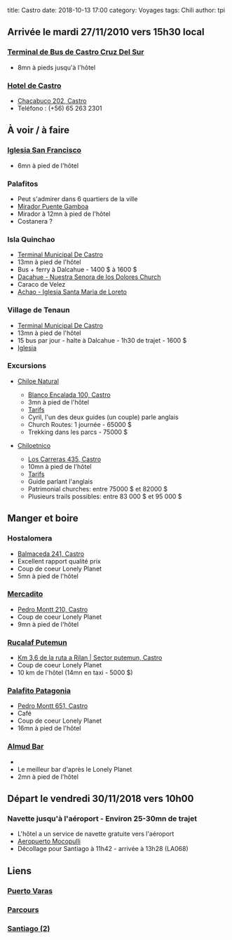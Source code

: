 title: Castro
date: 2018-10-13 17:00
category: Voyages
tags: Chili
author: tpi


## Arrivée le mardi 27/11/2010 vers 15h30 local

### [Terminal de Bus de Castro Cruz Del Sur](https://www.google.fr/maps/place/Terminal+De+Buses+Cruz+Del+Sur+Castro/@-42.4806087,-73.7688856,16z/data=!4m8!1m2!2m1!1scastro+terminal+buses!3m4!1s0x962219e43c892293:0x9bb2fb755fa54bda!8m2!3d-42.4806087!4d-73.7645082)

* 8mn à pieds jusqu'à l'hôtel

### [Hotel de Castro](http://www.hosteriadecastro.cl/)

* [Chacabuco 202, Castro](https://www.google.fr/maps/place/Hotel+de+Castro/@-42.4841029,-73.7640052,17z/data=!3m1!4b1!4m7!3m6!1s0x962219eec190bb13:0x4fa5be209e749cc3!5m1!1s2018-10-28!8m2!3d-42.4841069!4d-73.7618165)
* Teléfono : (+56) 65 263 2301 

## À voir / à faire

### [Iglesia San Francisco](https://www.google.fr/maps/place/san+francisco+Church/@-42.4816915,-73.7637382,17z/data=!4m12!1m6!3m5!1s0x962219e5b4f6d357:0x73b775dd79fe9aa5!2ssan+francisco+Church!8m2!3d-42.481627!4d-73.763723!3m4!1s0x962219e5b4f6d357:0x73b775dd79fe9aa5!8m2!3d-42.481627!4d-73.763723)
* 6mn à pied de l'hôtel

### Palafitos
* Peut s'admirer dans 6 quartiers de la ville
* [Mirador Puente Gamboa](https://www.google.fr/maps/place/Mirador+Gamboa/@-42.4813089,-73.770581,17z/data=!4m12!1m6!3m5!1s0x962219e76800bdab:0xcd5bbd14594f00ca!2sMirador+Gamboa!8m2!3d-42.4813089!4d-73.770581!3m4!1s0x962219e76800bdab:0xcd5bbd14594f00ca!8m2!3d-42.4813089!4d-73.770581)
* Mirador à 12mn à pied de l'hôtel 
* Costanera ?

### Isla Quinchao
* [Terminal Municipal De Castro](https://www.google.fr/maps/place/Terminal+Municipal+De+Castro/@-42.4795784,-73.7659128,17z/data=!4m13!1m5!2m4!1sterminal+buses+castro!5m2!5m1!1s2018-11-23!3m6!1s0x962219e384613d25:0x18bb51df1e448cdf!5m1!1s2018-11-23!8m2!3d-42.478556!4d-73.76294)
* 13mn à pied de l'hôtel
* Bus + ferry à Dalcahue - 1400 $ à 1600 $
* [Dacahue - Nuestra Senora de los Dolores Church](https://www.tripadvisor.fr/Attraction_Review-g3468256-d318257-Reviews-Nuestra_Senora_de_los_Dolores_Church-Dalcahue_Isla_Chiloe_Los_Lagos_Region.html)
* Caraco de Velez
* [Achao - Iglesia Santa Maria de Loreto](https://www.tripadvisor.fr/Attraction_Review-g303671-d318255-Reviews-Iglesia_Santa_Maria_de_Loreto-Isla_Chiloe_Los_Lagos_Region.html)

### Village de Tenaun
* [Terminal Municipal De Castro](https://www.google.fr/maps/place/Terminal+Municipal+De+Castro/@-42.4795784,-73.7659128,17z/data=!4m13!1m5!2m4!1sterminal+buses+castro!5m2!5m1!1s2018-11-23!3m6!1s0x962219e384613d25:0x18bb51df1e448cdf!5m1!1s2018-11-23!8m2!3d-42.478556!4d-73.76294)
* 13mn à pied de l'hôtel
* 15 bus par jour - halte à Dalcahue - 1h30 de trajet - 1600 $
* [Iglesia](https://www.tripadvisor.fr/Attraction_Review-g3468256-d7186298-Reviews-Iglesia_de_Tenaun-Dalcahue_Isla_Chiloe_Los_Lagos_Region.html)

### Excursions
* [Chiloe Natural](http://www.chiloenatural.cl/?lang=en)
    * [Blanco Encalada 100, Castro](https://www.google.fr/maps/place/Chiloe+Natural+Turismo/@-42.4825821,-73.7605273,17z/data=!4m16!1m8!3m7!1s0x962219e544682a21:0x88502422beb6d1b9!2sChiloe+Natural+Turismo!5m1!1s2018-11-23!8m2!3d-42.482637!4d-73.7605648!3m6!1s0x962219e544682a21:0x88502422beb6d1b9!5m1!1s2018-11-23!8m2!3d-42.482637!4d-73.7605648)
    * 3mn à pied de l'hôtel
    * [Tarifs](http://www.chiloenatural.cl/wp-content/uploads/2017/07/TARIFARIO-CHILOE-NATURAL-2017-18ENG.pdf)
    * Cyril, l'un des deux guides (un couple) parle anglais
    * Church Routes: 1 journée - 65000 $
    * Trekking dans les parcs - 75000 $

* [Chiloetnico](http://www.chiloetnico.cl/)
    * [Los Carreras 435, Castro](https://www.google.fr/maps/place/Chilo%C3%A9tnico/@-42.4813363,-73.7667221,17z/data=!4m16!1m8!3m7!1s0x962219e6920102e1:0x569ca02f9c32906!2sChilo%C3%A9tnico!5m1!1s2018-11-23!8m2!3d-42.4812986!4d-73.7665538!3m6!1s0x962219e6920102e1:0x569ca02f9c32906!5m1!1s2018-11-23!8m2!3d-42.4812986!4d-73.7665538)
    * 10mn à pied de l'hôtel
    * [Tarifs](http://www.chiloetnico.cl/wp-content/uploads/2018/09/tarifas-ingles.pdf)
    * Guide parlant l'anglais
    * Patrimonial churches: entre 75000 $ et 82000 $
    * Plusieurs trails possibles: entre 83 000 $ et 95 000 $


## Manger et boire

### Hostalomera
* [Balmaceda 241, Castro](https://www.google.fr/maps/place/Balmaceda+241,+Castro,+Regi%C3%B3n+de+los+Lagos,+Chili/@-42.4835428,-73.7651352,17z/data=!4m13!1m7!3m6!1s0x962219e5fc618603:0xbb94ab2ae17da80c!2sBalmaceda+241,+Castro,+Regi%C3%B3n+de+los+Lagos,+Chili!3b1!8m2!3d-42.483673!4d-73.7649874!3m4!1s0x962219e5fc618603:0xbb94ab2ae17da80c!8m2!3d-42.483673!4d-73.7649874)
* Excellent rapport qualité prix
* Coup de coeur Lonely Planet
* 5mn à pied de l'hôtel

### [Mercadito](https://www.tripadvisor.fr/Restaurant_Review-g317804-d3699460-Reviews-Mercadito-Castro_Isla_Chiloe_Los_Lagos_Region.html)
* [Pedro Montt 210, Castro](https://www.google.fr/maps/place/El+Mercadito+de+Chilo%C3%A9/@-42.4793833,-73.7627506,17z/data=!3m1!4b1!4m5!3m4!1s0x962219e4bb0ac893:0x4e0473bf6e49d021!8m2!3d-42.4793873!4d-73.7605619)
* Coup de coeur Lonely Planet
* 9mn à pied de l'hôtel

### [Rucalaf Putemun](https://www.tripadvisor.fr/Restaurant_Review-g317804-d4591072-Reviews-Rucalaf_Putemun-Castro_Isla_Chiloe_Los_Lagos_Region.html)
* [Km 3,6 de la ruta a Rilan | Sector putemun, Castro](https://www.google.fr/maps/place/Restaurant+Rucalaf/@-42.45118,-73.7892428,13z/data=!4m5!3m4!1s0x962216dc4293f7d5:0x1303d363e62386a6!8m2!3d-42.418448!4d-73.7337444)
* Coup de coeur Lonely Planet
* 10 km de l'hôtel (14mn en taxi - 5000 $)

### [Palafito Patagonia](https://www.tripadvisor.fr/Restaurant_Review-g317804-d5860279-Reviews-Palafito_Patagonia-Castro_Isla_Chiloe_Los_Lagos_Region.html)
* [Pedro Montt 651, Castro](https://www.google.fr/maps/place/Caf%C3%A9+Palafito+Patagonia/@-42.474853,-73.7637107,17z/data=!3m1!4b1!4m5!3m4!1s0x962219e2916f8fcb:0x3887153bb17ac624!8m2!3d-42.474857!4d-73.761522)
* Café
* Coup de coeur Lonely Planet
* 16mn à pied de l'hôtel

### [Almud Bar](https://www.tripadvisor.fr/Restaurant_Review-g317804-d7057155-Reviews-Almud_Bar-Castro_Isla_Chiloe_Los_Lagos_Region.html)
* [](https://www.google.fr/maps/place/Almud+bar/@-42.4825684,-73.7640933,17z/data=!3m1!4b1!4m5!3m4!1s0x962219e572f8415f:0x52a5577ac925cc0a!8m2!3d-42.4825724!4d-73.7619046)
* Le meilleur bar d'après le Lonely Planet
* 2mn à pied de l'hôtel


## Départ le vendredi 30/11/2018 vers 10h00

### Navette jusqu'à l'aéroport - Environ 25-30mn de trajet

* L'hôtel a un service de navette gratuite vers l'aéroport
* [Aeropuerto Mocopulli](https://www.google.fr/maps/place/Aeropuerto+Mocopulli,+Dalcahue/@-42.3482414,-73.7378369,14z/data=!4m5!3m4!1s0x9622130c76277309:0x93e995628224cb6e!8m2!3d-42.3482449!4d-73.7203274)
* Décollage pour Santiago à 11h42 - arrivée à 13h28 (LA068) 

## Liens

### [Puerto Varas](http://tse-tse.org/2018/10/puerto-varas/)

### [Parcours](http://tse-tse.org/2018/10/chili-2018/)

### [Santiago (2)](http://tse-tse.org/2018/10/santiago-2/)
